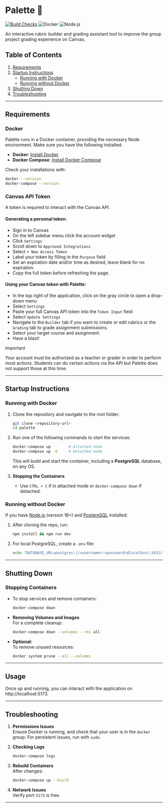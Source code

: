 # Palette :art:

[![Build Checks](https://github.com/jwsmith24/palette/actions/workflows/ci-checks.yml/badge.svg)](https://github.com/jwsmith24/palette/actions/workflows/ci-checks.yml)
![Docker](https://img.shields.io/badge/Docker-Compatible-blue)
![Node.js](https://img.shields.io/badge/Node.js-v18+-green)

An interactive rubric builder and grading assistant tool to improve the group project grading experience on Canvas.

## Table of Contents

1. [Requirements](#requirements)
2. [Startup Instructions](#startup-instructions)
   - [Running with Docker](#running-with-docker)
   - [Running without Docker](#running-without-docker)
3. [Shutting Down](#shutting-down)
4. [Troubleshooting](#troubleshooting)

---

## Requirements

### Docker

Palette runs in a Docker container, providing the necessary Node environment. Make sure you have the following
installed:

- **Docker**: [Install Docker](https://docs.docker.com/get-docker/)
- **Docker Compose**: [Install Docker Compose](https://docs.docker.com/compose/install/)

Check your installations with:

```bash
docker --version
docker-compose --version
```

### Canvas API Token

A token is required to interact with the Canvas API.

#### Generating a personal token:

- Sign in to Canvas
- On the left sidebar menu click the account widget
- Click `Settings`
- Scroll down to `Approved Integrations`
- Select `+ New Access Token`
- Label your token by filling in the `Purpose` field
- Set an expiration date and/or time as desired, leave blank for no expiration.
- Copy the full token before refreshing the page.

#### Using your Canvas token with Palette:

- In the top right of the application, click on the gray circle to open a drop-down menu
- Select `Settings`
- Paste your full Canvas API token into the `Token Input` field
- Select `Update Settings`
- Navigate to the `Builder` tab if you want to create or edit rubrics or the `Grading` tab to grade assignment
  submissions.
- Select your target course and assignment.
- Have a blast!

> [!IMPORTANT]
> Your account must be authorized as a teacher or grader in order to perform most actions. Students can do certain
> actions via the API but Palette does not support those at this time.

---

## Startup Instructions

### Running with Docker

1. Clone the repository and navigate to the root folder:

   ```bash
   git clone <repository-url>
   cd palette
   ```

2. Run one of the following commands to start the services:

   ```bash
   docker-compose up        # Attached mode
   docker-compose up -d     # Detached mode
   ```

   This will build and start the container, including a **PostgreSQL** database, on any OS.

3. **Stopping the Containers**
   - Use `CTRL + C` if in attached mode or `docker-compose down` if detached.

### Running without Docker

If you have [Node.js](https://nodejs.org/en) (version 18+) and [PostgreSQL](https://www.postgresql.org/) installed:

1. After cloning the repo, run:

   ```bash
   npm install && npm run dev
   ```

2. For local PostgreSQL, create a `.env` file:
   ```bash
   echo "DATABASE_URL=postgres://<username>:<password>@localhost:5432/<database_name>" > backend/.env
   ```

---

## Shutting Down

### Stopping Containers

- To stop services and remove containers:

  ```bash
  docker-compose down
  ```

- **Removing Volumes and Images**  
  For a complete cleanup:

  ```bash
  docker-compose down --volumes --rmi all
  ```

- **Optional:**  
  To remove unused resources:
  ```bash
  docker system prune --all --volumes
  ```

---

## Usage

Once up and running, you can interact with the application on http://localhost:5173.

---

## Troubleshooting

1. **Permissions Issues**  
   Ensure Docker is running, and check that your user is in the `docker` group. For persistent issues, run with `sudo`.

2. **Checking Logs**

   ```bash
   docker-compose logs
   ```

3. **Rebuild Containers**  
   After changes:

   ```bash
   docker-compose up --build
   ```

4. **Network Issues**  
   Verify port `5173` is free.

---
